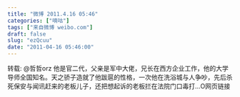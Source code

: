 ```yaml
---
title: "微博 2011.4.16 05:46"
categories: ["嘀咕"]
tags: ["来自微博 weibo.com"]
draft: false
slug: "ezQcuu"
date: "2011-04-16 05:46:00"
---
```


<p>转载: @哲哲orz 他是官二代，父亲是军中大佬，兄长在西方企业工作，他的大学导师全国知名。天之骄子造就了他跋扈的性格，一次他在洗浴城与人争吵，先后杀死保安与闻讯赶来的老板儿子，还把想起诉的老板拦在法院门口毒打...O网页链接 ​​​​</p>

